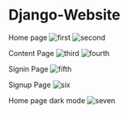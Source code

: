 # Django-Website

Home page
![first](https://github.com/Yashveer-Soni/Django-Website/assets/161059786/4e5608e0-d513-48ba-858b-2c565a661adf)
![second](https://github.com/Yashveer-Soni/Django-Website/assets/161059786/8d59d024-7e68-4b51-befd-13b0f15b3188)

Content Page
![third](https://github.com/Yashveer-Soni/Django-Website/assets/161059786/7af1c65e-8cb4-49c4-b78e-a5c9c3350e69)
![fourth](https://github.com/Yashveer-Soni/Django-Website/assets/161059786/95982e4d-d147-4668-84ff-9543f2a83545)

Signin Page
![fifth](https://github.com/Yashveer-Soni/Django-Website/assets/161059786/f1b0fa35-ded5-4deb-8544-11c83cbf2a2e)

Signup Page
![six](https://github.com/Yashveer-Soni/Django-Website/assets/161059786/54f018bc-8f6f-4da3-b3cd-5726e4b5ec89)

Home page dark mode
![seven](https://github.com/Yashveer-Soni/Django-Website/assets/161059786/88949a90-09c1-4b22-a079-0bbfa1401b7d)
